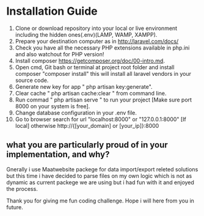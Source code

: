 
# Installation Guide
1. Clone or download repository into your local or live environment including the hidden ones(.env)(LAMP, WAMP, XAMPP).
2. Prepare your destination computer as in http://laravel.com/docs/
3. Check you have all the necessary PHP extensions available in php.ini and also watchout for PHP version!
4. Install composer https://getcomposer.org/doc/00-intro.md.
5. Open cmd, Git bash or terminal at project root folder and install composer "composer install" this will install all laravel vendors in your source code.
6. Generate new key for app " php artisan key:generate".
7. Clear cache  " php artisan cache:clear " from command line.
8. Run commad " php artisan serve " to run your project [Make sure port 8000 on your system is free].
9. Change database configuration in your .env file.
10. Go to browser search for url "localhost:8000" or "127.0.0.1:8000" [If local] otherwise http://{[your_domain] or [your_ip]}:8000   


## what you are particularly proud of in your implementation, and why? 
Gnerally i use Maatwebsite packege for data import/export releted solutions but this time i have decided to parse files on my own logic which is not as dynamic as current packege we are using but i had fun with it and enjoyed the process. 

Thank you for giving me fun coding challenge.
Hope i will here from you in future.
